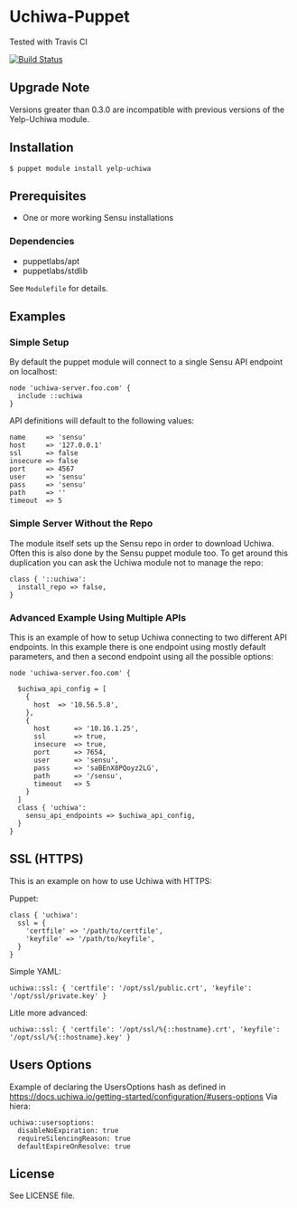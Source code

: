 # Uchiwa-Puppet

Tested with Travis CI

[![Build Status](https://travis-ci.org/Yelp/puppet-uchiwa.svg?branch=master)](https://travis-ci.org/Yelp/puppet-uchiwa)

## Upgrade Note

Versions greater than 0.3.0 are incompatible with previous versions of the Yelp-Uchiwa module.

## Installation

    $ puppet module install yelp-uchiwa

## Prerequisites
- One or more working Sensu installations

### Dependencies
- puppetlabs/apt
- puppetlabs/stdlib

See `Modulefile` for details.

## Examples

### Simple Setup

By default the puppet module will connect to a single Sensu API endpoint on
localhost:

```puppet
node 'uchiwa-server.foo.com' {
  include ::uchiwa
}
```

API definitions will default to the following values:

    name     => 'sensu'
    host     => '127.0.0.1'
    ssl      => false
    insecure => false
    port     => 4567
    user     => 'sensu'
    pass     => 'sensu'
    path     => ''
    timeout  => 5

### Simple Server Without the Repo

The module itself sets up the Sensu repo in order to download Uchiwa. Often this
is also done by the Sensu puppet module too. To get around this duplication you
can ask the Uchiwa module not to manage the repo:

```puppet
class { '::uchiwa':
  install_repo => false,
}
```

### Advanced Example Using Multiple APIs

This is an example of how to setup Uchiwa connecting
to two different API endpoints. In this example there is
one endpoint using mostly default parameters, and then
a second endpoint using all the possible options:

```puppet
node 'uchiwa-server.foo.com' {

  $uchiwa_api_config = [
    {
      host  => '10.56.5.8',
    },
    {
      host      => '10.16.1.25',
      ssl       => true,
      insecure  => true,
      port      => 7654,
      user      => 'sensu',
      pass      => 'saBEnX8PQoyz2LG',
      path      => '/sensu',
      timeout   => 5
    }
  ]
  class { 'uchiwa':
    sensu_api_endpoints => $uchiwa_api_config,
  }
}
```

## SSL (HTTPS)

This is an example on how to use Uchiwa with HTTPS:

Puppet:
```
class { 'uchiwa':
  ssl = {
    'certfile' => '/path/to/certfile',
    'keyfile' => '/path/to/keyfile',
  }
}
```
Simple YAML:
```
uchiwa::ssl: { 'certfile': '/opt/ssl/public.crt', 'keyfile': '/opt/ssl/private.key' }
```

Litle more advanced:
```
uchiwa::ssl: { 'certfile': '/opt/ssl/%{::hostname}.crt', 'keyfile': '/opt/ssl/%{::hostname}.key' }
```
## Users Options

Example of declaring the UsersOptions hash as defined in https://docs.uchiwa.io/getting-started/configuration/#users-options
Via hiera:
```
uchiwa::usersoptions:
  disableNoExpiration: true
  requireSilencingReason: true
  defaultExpireOnResolve: true
```

## License

See LICENSE file.

